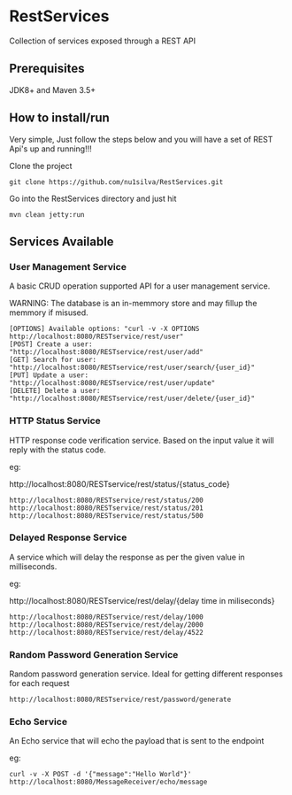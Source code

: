 # RestServices
Collection of services exposed through a REST API

## Prerequisites
JDK8+ and Maven 3.5+

## How to install/run
Very simple, Just follow the steps below and you will have a set of REST Api's up and running!!!

Clone the project
```
git clone https://github.com/nu1silva/RestServices.git
```
Go into the RestServices directory and just hit
```
mvn clean jetty:run
```

## Services Available
### User Management Service
A basic CRUD operation supported API for a user management service.

WARNING: The database is an in-memmory store and may fillup the memmory if misused.

```
[OPTIONS] Available options: "curl -v -X OPTIONS http://localhost:8080/RESTservice/rest/user"
[POST] Create a user: "http://localhost:8080/RESTservice/rest/user/add"
[GET] Search for user: "http://localhost:8080/RESTservice/rest/user/search/{user_id}"
[PUT] Update a user: "http://localhost:8080/RESTservice/rest/user/update"
[DELETE] Delete a user: "http://localhost:8080/RESTservice/rest/user/delete/{user_id}"
```
 
### HTTP Status Service
HTTP response code verification service. Based on the input value it will reply with the status code.

eg:

http://localhost:8080/RESTservice/rest/status/{status_code} 

``` 
http://localhost:8080/RESTservice/rest/status/200 
http://localhost:8080/RESTservice/rest/status/201 
http://localhost:8080/RESTservice/rest/status/500 
```

### Delayed Response Service
A service which will delay the response as per the given value in milliseconds.

eg:

http://localhost:8080/RESTservice/rest/delay/{delay time in miliseconds} 
```
http://localhost:8080/RESTservice/rest/delay/1000 
http://localhost:8080/RESTservice/rest/delay/2000 
http://localhost:8080/RESTservice/rest/delay/4522 
```

### Random Password Generation Service
Random password generation service. Ideal for getting different responses for each request
```
http://localhost:8080/RESTservice/rest/password/generate 
```

### Echo Service
An Echo service that will echo the payload that is sent to the endpoint 

eg: 
```
curl -v -X POST -d '{"message":"Hello World"}' http://localhost:8080/MessageReceiver/echo/message
```